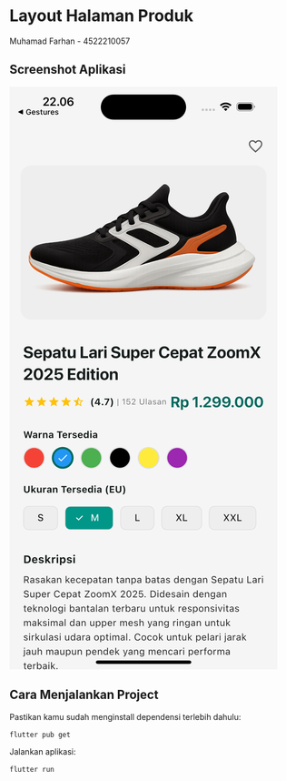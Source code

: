 # Layout Halaman Produk

Muhamad Farhan - 4522210057
## Screenshot Aplikasi

![Screenshot Aplikasi](screenshots/layout.png)

## Cara Menjalankan Project
Pastikan kamu sudah menginstall dependensi terlebih dahulu:

```bash
flutter pub get
```

Jalankan aplikasi:

```bash
flutter run
```
